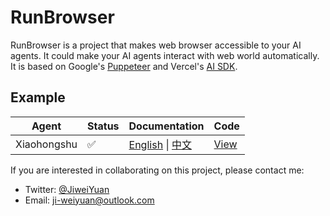 # RunBrowser

RunBrowser is a project that makes web browser accessible to your AI agents. It could make your AI agents interact with web world automatically. It is based on Google's [Puppeteer](https://pptr.dev/) and Vercel's [AI SDK](https://sdk.vercel.ai/).

## Example
| Agent | Status | Documentation | Code |
|-------|--------|--------------|------|
| Xiaohongshu | ✅ | [English](docs/xiaohongshu.en.md) \| [中文](docs/xiaohongshu.zh.md)  | [View](examples/xiaohongshu.ts) |

If you are interested in collaborating on this project, please contact me:

- Twitter: [@JiweiYuan](https://twitter.com/JiweiYuan)
- Email: ji-weiyuan@outlook.com
